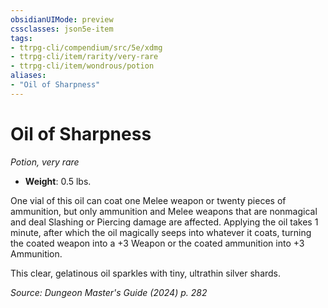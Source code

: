 ```yaml
---
obsidianUIMode: preview
cssclasses: json5e-item
tags:
- ttrpg-cli/compendium/src/5e/xdmg
- ttrpg-cli/item/rarity/very-rare
- ttrpg-cli/item/wondrous/potion
aliases: 
- "Oil of Sharpness"
---
```

# Oil of Sharpness
*Potion, very rare*  

- **Weight**: 0.5 lbs.

One vial of this oil can coat one Melee weapon or twenty pieces of ammunition, but only ammunition and Melee weapons that are nonmagical and deal Slashing or Piercing damage are affected. Applying the oil takes 1 minute, after which the oil magically seeps into whatever it coats, turning the coated weapon into a +3 Weapon or the coated ammunition into +3 Ammunition.

This clear, gelatinous oil sparkles with tiny, ultrathin silver shards.

*Source: Dungeon Master's Guide (2024) p. 282*